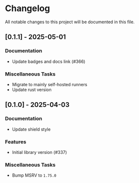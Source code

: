 # Changelog

All notable changes to this project will be documented in this file.

## [0.1.1] - 2025-05-01

### Documentation

- Update badges and docs link (#366)

### Miscellaneous Tasks

- Migrate to mainly self-hosted runners
- Update rust version

<!-- generated by git-cliff -->
## [0.1.0] - 2025-04-03

### Documentation

- Update shield style

### Features

- Initial library version (#337)

### Miscellaneous Tasks

- Bump MSRV to `1.75.0`

<!-- generated by git-cliff -->
